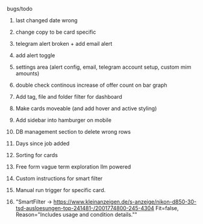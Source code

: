 bugs/todo

1. last changed date wrong 

2. change copy to be card specific

3. telegram alert broken + add email alert

4. add alert toggle

5. settings area (alert config, email, telegram account setup, custom mim amounts)

6. double check continous increase of offer count on bar graph

7. Add tag, file and folder filter for dashboard

8. Make cards moveable (and add hover and active styling)

9. Add sidebar into hamburger on mobile

10. DB management section to delete wrong rows 

11. Days since job added

12. Sorting for cards

13. Free form vague term exploration llm powered

14. Custom instructions for smart filter

15. Manual run trigger for specific card. 


16. "SmartFilter → https://www.kleinanzeigen.de/s-anzeige/nikon-d850-30-tsd-ausloesungen-top-241481-/2001774800-245-4304 Fit=false, Reason="Includes usage and condition details.""
